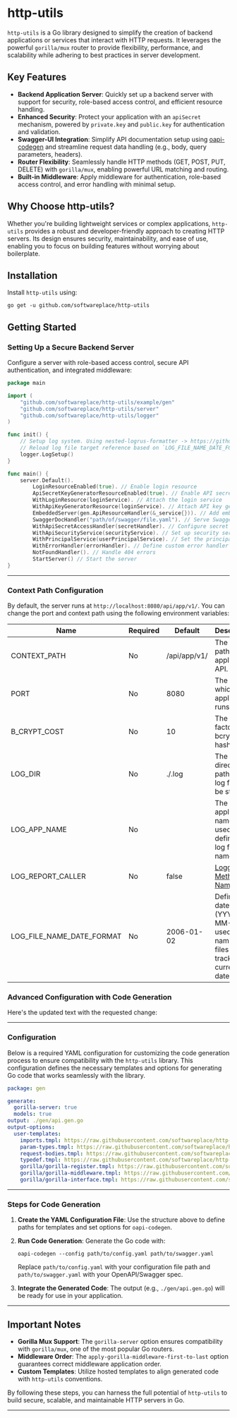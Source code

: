 # http-utils

`http-utils` is a Go library designed to simplify the creation of backend applications or services that interact with
HTTP requests. It leverages the powerful `gorilla/mux` router to provide flexibility, performance, and scalability while
adhering to best practices in server development.

## Key Features

- **Backend Application Server**: Quickly set up a backend server with support for security, role-based access control,
  and efficient resource handling.
- **Enhanced Security**: Protect your application with an `apiSecret` mechanism, powered by `private.key` and
  `public.key` for authentication and validation.
- **Swagger-UI Integration**: Simplify API documentation setup
  using [oapi-codegen](https://github.com/oapi-codegen/oapi-codegen) and streamline request data handling (e.g., body,
  query parameters, headers).
- **Router Flexibility**: Seamlessly handle HTTP methods (GET, POST, PUT, DELETE) with `gorilla/mux`, enabling powerful
  URL matching and routing.
- **Built-in Middleware**: Apply middleware for authentication, role-based access control, and error handling with
  minimal setup.

## Why Choose http-utils?

Whether you're building lightweight services or complex applications, `http-utils` provides a robust and
developer-friendly approach to creating HTTP servers. Its design ensures security, maintainability, and ease of use,
enabling you to focus on building features without worrying about boilerplate.

## Installation

Install `http-utils` using:

```shell
go get -u github.com/softwareplace/http-utils
```

## Getting Started

### Setting Up a Secure Backend Server

Configure a server with role-based access control, secure API authentication, and integrated middleware:

```go
package main

import (
	"github.com/softwareplace/http-utils/example/gen"
	"github.com/softwareplace/http-utils/server"
	"github.com/softwareplace/http-utils/logger"
)

func init() {
	// Setup log system. Using nested-logrus-formatter -> https://github.com/antonfisher/nested-logrus-formatter?tab=readme-ov-file
	// Reload log file target reference based on `LOG_FILE_NAME_DATE_FORMAT`
	logger.LogSetup()
}

func main() {
	server.Default().
		LoginResourceEnabled(true). // Enable login resource
		ApiSecretKeyGeneratorResourceEnabled(true). // Enable API secret key generator resource
		WithLoginResource(loginService). // Attach the login service
		WithApiKeyGeneratorResource(loginService). // Attach API key generator service
		EmbeddedServer(gen.ApiResourceHandler(&_service{})). // Add embedded API resource handler
		SwaggerDocHandler("path/of/swagger/file.yaml"). // Serve Swagger-UI
		WithApiSecretAccessHandler(secretHandler). // Configure secret access handler
		WithApiSecurityService(securityService). // Set up security service
		WithPrincipalService(userPrincipalService). // Set the principal service
		WithErrorHandler(errorHandler). // Define custom error handler
		NotFoundHandler(). // Handle 404 errors
		StartServer() // Start the server
}
```

---

### Context Path Configuration

By default, the server runs at `http://localhost:8080/api/app/v1/`. You can change the port and context path using the
following environment variables:

| Name                      | Required | Default      | Description                                                                                      |
|---------------------------|----------|--------------|--------------------------------------------------------------------------------------------------|
| CONTEXT_PATH              | No       | /api/app/v1/ | The base path for the application API.                                                           |
| PORT                      | No       | 8080         | The port on which the application runs.                                                          |
| B_CRYPT_COST              | No       | 10           | The cost factor for bcrypt hashing.                                                              |
| LOG_DIR                   | No       | ./.log       | The directory path where log files will be stored.                                               |
| LOG_APP_NAME              | No       |              | The application name tha used to define the log file name.                                       |
| LOG_REPORT_CALLER         | No       | false        | [Logging Method Name](https://github.com/sirupsen/logrus?tab=readme-ov-file#logging-method-name) |
| LOG_FILE_NAME_DATE_FORMAT | No       | 2006-01-02   | Defines the date format (YYYY-MM-DD) used for naming log files and tracking the current date     |

### Advanced Configuration with Code Generation

Here's the updated text with the requested change:

---

### Configuration

Below is a required YAML configuration for customizing the code generation process to ensure compatibility with the
`http-utils` library. This configuration defines the necessary templates and options for generating Go code that works
seamlessly with the library.

```yaml
package: gen

generate:
  gorilla-server: true
  models: true
output: ./gen/api.gen.go
output-options:
  user-templates:
    imports.tmpl: https://raw.githubusercontent.com/softwareplace/http-utils/refs/heads/main/resource/templates/imports.tmpl
    param-types.tmpl: https://raw.githubusercontent.com/softwareplace/http-utils/refs/heads/main/resource/templates/param-types.tmpl
    request-bodies.tmpl: https://raw.githubusercontent.com/softwareplace/http-utils/refs/heads/main/resource/templates/request-bodies.tmpl
    typedef.tmpl: https://raw.githubusercontent.com/softwareplace/http-utils/refs/heads/main/resource/templates/typedef.tmpl
    gorilla/gorilla-register.tmpl: https://raw.githubusercontent.com/softwareplace/http-utils/refs/heads/main/resource/templates/gorilla/gorilla-register.tmpl
    gorilla/gorilla-middleware.tmpl: https://raw.githubusercontent.com/softwareplace/http-utils/refs/heads/main/resource/templates/gorilla/gorilla-middleware.tmpl
    gorilla/gorilla-interface.tmpl: https://raw.githubusercontent.com/softwareplace/http-utils/refs/heads/main/resource/templates/gorilla/gorilla-interface.tmpl
```

---

### Steps for Code Generation

1. **Create the YAML Configuration File**: Use the structure above to define paths for templates and set options for
   `oapi-codegen`.

2. **Run Code Generation**: Generate the Go code with:

   ```shell
   oapi-codegen --config path/to/config.yaml path/to/swagger.yaml
   ```

   Replace `path/to/config.yaml` with your configuration file path and `path/to/swagger.yaml` with your OpenAPI/Swagger
   spec.

3. **Integrate the Generated Code**: The output (e.g., `./gen/api.gen.go`) will be ready for use in your application.

---

## Important Notes

- **Gorilla Mux Support**: The `gorilla-server` option ensures compatibility with `gorilla/mux`, one of the most popular
  Go routers.
- **Middleware Order**: The `apply-gorilla-middleware-first-to-last` option guarantees correct middleware application
  order.
- **Custom Templates**: Utilize hosted templates to align generated code with `http-utils` conventions.

By following these steps, you can harness the full potential of `http-utils` to build secure, scalable, and maintainable
HTTP servers in Go.

--- 

